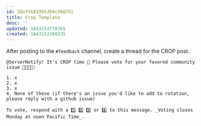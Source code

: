 ```yaml
---
id: 2QnYtk8195hJD9cX6Q7Sl
title: Crop Template
desc: ''
updated: 1643154770365
created: 1643153380335
---
```


After posting to the `#feedback` channel, create a thread for the CROP post.

```text
@ServerNotify! It's CROP time 🙂 Please vote for your favored community issue 👨‍🌾👩‍🌾:

1. x
2. x
3. x
4. None of these (if there's an issue you'd like to add to rotation, please reply with a github issue)

To vote, respond with a 1️⃣ 2️⃣ 3️⃣ or 4️⃣ to this message. _Voting closes Monday at noon Pacific Time_.
```
